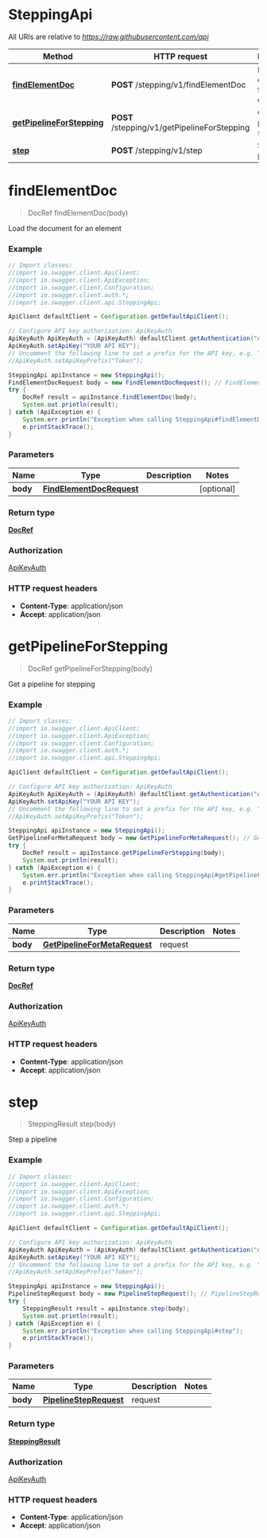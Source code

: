 # SteppingApi

All URIs are relative to *https://raw.githubusercontent.com/api*

Method | HTTP request | Description
------------- | ------------- | -------------
[**findElementDoc**](SteppingApi.md#findElementDoc) | **POST** /stepping/v1/findElementDoc | Load the document for an element
[**getPipelineForStepping**](SteppingApi.md#getPipelineForStepping) | **POST** /stepping/v1/getPipelineForStepping | Get a pipeline for stepping
[**step**](SteppingApi.md#step) | **POST** /stepping/v1/step | Step a pipeline

<a name="findElementDoc"></a>
# **findElementDoc**
> DocRef findElementDoc(body)

Load the document for an element

### Example
```java
// Import classes:
//import io.swagger.client.ApiClient;
//import io.swagger.client.ApiException;
//import io.swagger.client.Configuration;
//import io.swagger.client.auth.*;
//import io.swagger.client.api.SteppingApi;

ApiClient defaultClient = Configuration.getDefaultApiClient();

// Configure API key authorization: ApiKeyAuth
ApiKeyAuth ApiKeyAuth = (ApiKeyAuth) defaultClient.getAuthentication("ApiKeyAuth");
ApiKeyAuth.setApiKey("YOUR API KEY");
// Uncomment the following line to set a prefix for the API key, e.g. "Token" (defaults to null)
//ApiKeyAuth.setApiKeyPrefix("Token");

SteppingApi apiInstance = new SteppingApi();
FindElementDocRequest body = new FindElementDocRequest(); // FindElementDocRequest | 
try {
    DocRef result = apiInstance.findElementDoc(body);
    System.out.println(result);
} catch (ApiException e) {
    System.err.println("Exception when calling SteppingApi#findElementDoc");
    e.printStackTrace();
}
```

### Parameters

Name | Type | Description  | Notes
------------- | ------------- | ------------- | -------------
 **body** | [**FindElementDocRequest**](FindElementDocRequest.md)|  | [optional]

### Return type

[**DocRef**](DocRef.md)

### Authorization

[ApiKeyAuth](../README.md#ApiKeyAuth)

### HTTP request headers

 - **Content-Type**: application/json
 - **Accept**: application/json

<a name="getPipelineForStepping"></a>
# **getPipelineForStepping**
> DocRef getPipelineForStepping(body)

Get a pipeline for stepping

### Example
```java
// Import classes:
//import io.swagger.client.ApiClient;
//import io.swagger.client.ApiException;
//import io.swagger.client.Configuration;
//import io.swagger.client.auth.*;
//import io.swagger.client.api.SteppingApi;

ApiClient defaultClient = Configuration.getDefaultApiClient();

// Configure API key authorization: ApiKeyAuth
ApiKeyAuth ApiKeyAuth = (ApiKeyAuth) defaultClient.getAuthentication("ApiKeyAuth");
ApiKeyAuth.setApiKey("YOUR API KEY");
// Uncomment the following line to set a prefix for the API key, e.g. "Token" (defaults to null)
//ApiKeyAuth.setApiKeyPrefix("Token");

SteppingApi apiInstance = new SteppingApi();
GetPipelineForMetaRequest body = new GetPipelineForMetaRequest(); // GetPipelineForMetaRequest | request
try {
    DocRef result = apiInstance.getPipelineForStepping(body);
    System.out.println(result);
} catch (ApiException e) {
    System.err.println("Exception when calling SteppingApi#getPipelineForStepping");
    e.printStackTrace();
}
```

### Parameters

Name | Type | Description  | Notes
------------- | ------------- | ------------- | -------------
 **body** | [**GetPipelineForMetaRequest**](GetPipelineForMetaRequest.md)| request |

### Return type

[**DocRef**](DocRef.md)

### Authorization

[ApiKeyAuth](../README.md#ApiKeyAuth)

### HTTP request headers

 - **Content-Type**: application/json
 - **Accept**: application/json

<a name="step"></a>
# **step**
> SteppingResult step(body)

Step a pipeline

### Example
```java
// Import classes:
//import io.swagger.client.ApiClient;
//import io.swagger.client.ApiException;
//import io.swagger.client.Configuration;
//import io.swagger.client.auth.*;
//import io.swagger.client.api.SteppingApi;

ApiClient defaultClient = Configuration.getDefaultApiClient();

// Configure API key authorization: ApiKeyAuth
ApiKeyAuth ApiKeyAuth = (ApiKeyAuth) defaultClient.getAuthentication("ApiKeyAuth");
ApiKeyAuth.setApiKey("YOUR API KEY");
// Uncomment the following line to set a prefix for the API key, e.g. "Token" (defaults to null)
//ApiKeyAuth.setApiKeyPrefix("Token");

SteppingApi apiInstance = new SteppingApi();
PipelineStepRequest body = new PipelineStepRequest(); // PipelineStepRequest | request
try {
    SteppingResult result = apiInstance.step(body);
    System.out.println(result);
} catch (ApiException e) {
    System.err.println("Exception when calling SteppingApi#step");
    e.printStackTrace();
}
```

### Parameters

Name | Type | Description  | Notes
------------- | ------------- | ------------- | -------------
 **body** | [**PipelineStepRequest**](PipelineStepRequest.md)| request |

### Return type

[**SteppingResult**](SteppingResult.md)

### Authorization

[ApiKeyAuth](../README.md#ApiKeyAuth)

### HTTP request headers

 - **Content-Type**: application/json
 - **Accept**: application/json

